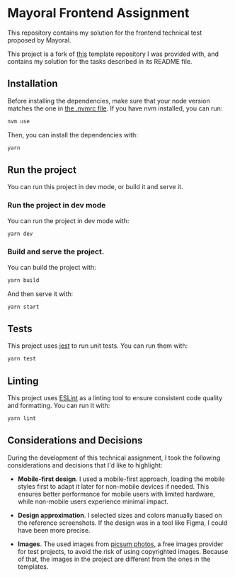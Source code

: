 # Mayoral Frontend Assignment

This repository contains my solution for the frontend technical test proposed by Mayoral.

This project is a fork of [this](https://github.com/JB-mayoral/mayoral-assignment) template repository I was provided with, and contains my solution for the tasks described in its README file.

## Installation

Before installing the dependencies, make sure that your node version matches the one in [the .nvmrc file](./.nvmrc). If you have nvm installed, you can run:

```bash
nvm use
```

Then, you can install the dependencies with:

```bash
yarn
```

## Run the project

You can run this project in dev mode, or build it and serve it.

### Run the project in dev mode

You can run the project in dev mode with:

```bash
yarn dev
```

### Build and serve the project.

You can build the project with:

```bash
yarn build
```

And then serve it with:

```bash
yarn start
```

## Tests

This project uses [jest](https://jestjs.io/) to run unit tests. You can run them with:

```bash
yarn test
```

## Linting

This project uses [ESLint](https://eslint.org/) as a linting tool to ensure consistent code quality and formatting. You can run it with:

```bash
yarn lint
```

## Considerations and Decisions

During the development of this technical assignment, I took the following considerations and decisions that I'd like to highlight:

- **Mobile-first design**. I used a mobile-first approach, loading the mobile styles first to adapt it later for non-mobile devices if needed. This ensures better performance for mobile users with limited hardware, while non-mobile users experience minimal impact.

- **Design approximation**. I selected sizes and colors manually based on the reference screenshots. If the design was in a tool like Figma, I could have been more precise.

- **Images**. The used images from [picsum photos](https://picsum.photos/), a free images provider for test projects, to avoid the risk of using copyrighted images. Because of that, the images in the project are different from the ones in the templates.
